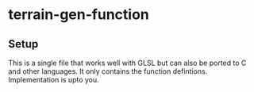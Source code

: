 # terrain-gen-function

## Setup

This is a single file that works well with GLSL but can also be ported to C and other languages. It only contains the function defintions. Implementation is upto you.
